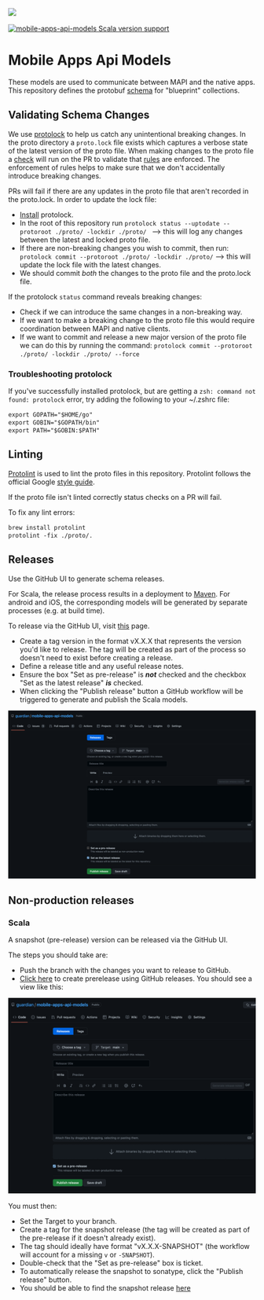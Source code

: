 <img src="https://img.shields.io/github/v/release/guardian/mobile-apps-api-models?label=schema%20version">

[![mobile-apps-api-models Scala version support](https://index.scala-lang.org/guardian/mobile-apps-api-models/mobile-apps-api-models/latest-by-scala-version.svg?platform=jvm)](https://index.scala-lang.org/guardian/mobile-apps-api-models/mobile-apps-api-models)

# Mobile Apps Api Models

These models are used to communicate between MAPI and the native apps.
This repository defines the protobuf [schema](./proto/collection.proto) for "blueprint" collections.

## Validating Schema Changes

We use [protolock](https://github.com/nilslice/protolock) to help us catch any unintentional breaking changes.
In the proto directory a `proto.lock` file exists which captures a verbose state of the latest version of the proto file.
When making changes to the proto file a [check](.github/workflows/version-compatibility.yml) will run on the PR to validate that [rules](https://github.com/nilslice/protolock) are enforced.
The enforcement of rules helps to make sure that we don't accidentally introduce breaking changes.

PRs will fail if there are any updates in the proto file that aren't recorded in the proto.lock. In order to update the lock file:
- [Install](https://github.com/nilslice/protolock#install) protolock.
- In the root of this repository run `protolock status --uptodate --protoroot ./proto/ -lockdir ./proto/ ` --> this will log any changes between the latest and locked proto file.
- If there are non-breaking changes you wish to commit, then run: `protolock commit --protoroot ./proto/ -lockdir ./proto/` --> this will update the lock file with the latest changes.
- We should commit _both_ the changes to the proto file and the proto.lock file.

If the protolock `status` command reveals breaking changes:
- Check if we can introduce the same changes in a non-breaking way.
- If we want to make a breaking change to the proto file this would require coordination between MAPI and native clients.
- If we want to commit and release a new major version of the proto file we can do this by running the command: `protolock commit --protoroot ./proto/ -lockdir ./proto/ --force`

### Troubleshooting protolock

If you've successfully installed protolock, but are getting a `zsh: command not found: protolock` error, try adding the following to your ~/.zshrc file:
```
export GOPATH="$HOME/go"
export GOBIN="$GOPATH/bin"
export PATH="$GOBIN:$PATH"
```

## Linting

[Protolint](https://github.com/yoheimuta/protolint) is used to lint the proto files in this repository.
Protolint follows the official Google [style guide](https://protobuf.dev/programming-guides/style/).

If the proto file isn't linted correctly status checks on a PR will fail.

To fix any lint errors:

```
brew install protolint
protolint -fix ./proto/.
```

## Releases

Use the GitHub UI to generate schema releases.

For Scala, the release process results in a deployment to [Maven](https://repo1.maven.org/maven2/com/gu/mobile-apps-api-models_2.12/).
For android and iOS, the corresponding models will be generated by separate processes (e.g. at build time).

To release via the GitHub UI, visit [this](https://github.com/guardian/mobile-apps-api-models/releases/new) page.
- Create a tag version in the format vX.X.X that represents the version you'd like to release.
  The tag will be created as part of the process so doesn't need to exist before creating a release.
- Define a release title and any useful release notes.
- Ensure the box "Set as pre-release" is _**not**_ checked and the checkbox "Set as the latest release" _**is**_ checked.
- When clicking the "Publish release" button a GitHub workflow will be triggered to generate and publish the Scala models.

<img src="./docs/images/release.png">

## Non-production releases

### Scala

A snapshot (pre-release) version can be released via the GitHub UI.

The steps you should take are:
- Push the branch with the changes you want to release to GitHub.
- [Click here](https://github.com/guardian/mobile-apps-api-models/releases/new?prerelease=true) to create prerelease using GitHub releases. 
You should see a view like this:

<img src="docs/images/pre-release.png">

You must then:
- Set the Target to your branch.
- Create a tag for the snapshot release (the tag will be created as part of the pre-release if it doesn't already exist).
- The tag should ideally have format "vX.X.X-SNAPSHOT" (the workflow will account for a missing `v` or `-SNAPSHOT`).
- Double-check that the "Set as pre-release" box is ticket.
- To automatically release the snapshot to sonatype, click the "Publish release" button.
- You should be able to find the snapshot release [here](https://oss.sonatype.org/content/repositories/snapshots/com/gu/)